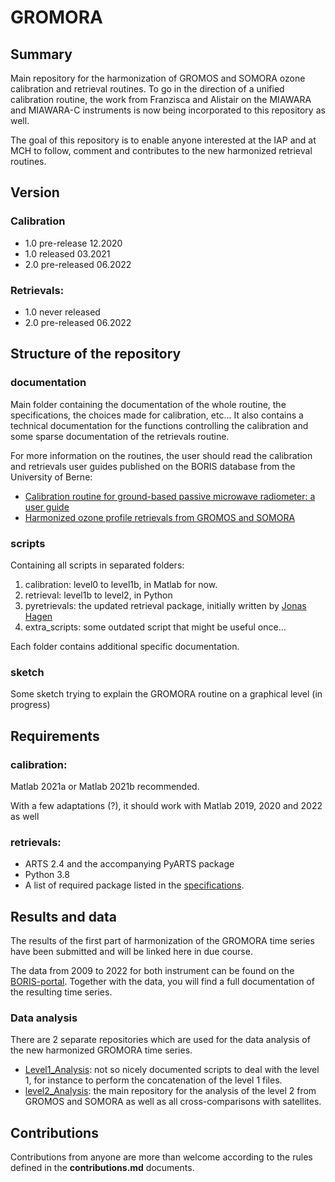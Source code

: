 # GROMORA 

## Summary
Main repository for the harmonization of GROMOS and SOMORA ozone calibration and retrieval routines. To go in the direction of a unified calibration routine, the work from Franzisca and Alistair on the MIAWARA and MIAWARA-C instruments is now being incorporated to this repository as well. 

The goal of this repository is to enable anyone interested at the IAP and at MCH to follow, comment and contributes to the new harmonized retrieval routines.

## Version

### Calibration
* 1.0 pre-release 12.2020
* 1.0 released 03.2021
* 2.0 pre-released 06.2022

### Retrievals:
* 1.0 never released
* 2.0 pre-released 06.2022

## Structure of the repository
### documentation 
Main folder containing the documentation of the whole routine, the specifications, the choices made for calibration, etc... It also contains a technical documentation for the functions controlling the calibration and some sparse documentation of the retrievals routine. 

For more information on the routines, the user should read the calibration and retrievals user guides published on the BORIS database from the University of Berne:

* [Calibration routine for ground-based passive microwave radiometer: a user guide ](https://boris.unibe.ch/id/eprint/164418)
* [Harmonized ozone profile retrievals from GROMOS and SOMORA](https://boris.unibe.ch/170121/)

### scripts
Containing all scripts in separated folders: 
1. calibration: level0 to level1b, in Matlab for now. 
2. retrieval: level1b to level2, in Python
3. pyretrievals: the updated retrieval package, initially written by [Jonas Hagen](https://github.com/jonas-hagen/pyretrievals)
4. extra_scripts: some outdated script that might be useful once...

Each folder contains additional specific documentation. 

### sketch

Some sketch trying to explain the GROMORA routine on a graphical level (in progress)

## Requirements

### calibration: 
Matlab 2021a or Matlab 2021b recommended. 

With a few adaptations (?), it should work with Matlab 2019, 2020 and 2022 as well

### retrievals:
* ARTS 2.4 and the accompanying PyARTS package
* Python 3.8
* A list of required package listed in the [specifications](scripts/env_file_GROMORA.txt). 

## Results and data

The results of the first part of harmonization of the GROMORA time series have been submitted and will be linked here in due course.

The data from 2009 to 2022 for both instrument can be found on the [BORIS-portal](https://boris-portal.unibe.ch/cris/project/pj00023). Together with the data, you will find a full documentation of the resulting time series.

### Data analysis

There are 2 separate repositories which are used for the data analysis of the new harmonized GROMORA time series. 

* [Level1_Analysis](https://git.iap.unibe.ch/IAP_MCH/Level1_Analysis): not so nicely documented scripts to deal with the level 1, for instance to perform the concatenation of the level 1 files.
* [level2_Analysis](https://git.iap.unibe.ch/IAP_MCH/level2_analysis): the main repository for the analysis of the level 2 from GROMOS and SOMORA as well as all cross-comparisons with satellites.

## Contributions
Contributions from anyone are more than welcome according to the rules defined in the **contributions.md** documents.

